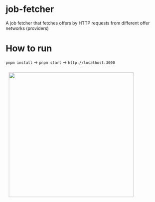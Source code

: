 # job-fetcher
A job fetcher that fetches offers by HTTP requests from different offer networks (providers)

# How to run

`pnpm install` -> `pnpm start` -> `http://localhost:3000`

<div style="display:flex; flex-direction:column">
  <img src="[./pic.png](https://github.com/emadgit/job-fetcher/blob/main/pic.png)https://github.com/emadgit/job-fetcher/blob/main/pic.png" width="400" style="padding:10px" />
</div>
